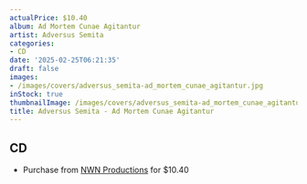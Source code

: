 ```yaml
---
actualPrice: $10.40
album: Ad Mortem Cunae Agitantur
artist: Adversus Semita
categories:
- CD
date: '2025-02-25T06:21:35'
draft: false
images:
- /images/covers/adversus_semita-ad_mortem_cunae_agitantur.jpg
inStock: true
thumbnailImage: /images/covers/adversus_semita-ad_mortem_cunae_agitantur-thumb.jpg
title: Adversus Semita - Ad Mortem Cunae Agitantur
---
```


## CD
* Purchase from [NWN Productions](http://shop.nwnprod.com/index.php?route=product/product&path=93&product_id=55505&sort=pd.name&order=ASC) for $10.40
